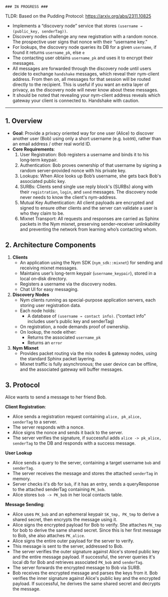 ` ### IN PROGRESS ### `

TLDR:
Based on the Pudding Protocol: https://arxiv.org/abs/2311.10825
- Implements a “discovery node” service that stores `(username → (public_key, senderTag))`.
- Discovery nodes challenge any new registration with a random nonce. The prospective user signs that nonce with their “username key.”
- For lookups, the discovery node queries its DB for a given `username`, if found it returns `username_pk`, else `e`
- The contacting user obtains `username_pk` and uses it to encrypt their messages.
- All messages are forwarded through the discovery node until users decide to exchange `handshake` messages, which reveal their nym-client address. From then on, all messages for that session will be routed directly to the recipient. This is useful if you want an extra layer of privacy, as the discovery node will never know about these messages. 
- It should be noted that revealing your nym-client address reveals which gateway your client is connected to. Handshake with caution. 

---

## 1. Overview

- **Goal**: Provide a privacy oriented way for one user (Alice) to discover another user (Bob) using only a short username (e.g. `bob99`), rather than an email address / other real world ID.
- **Core Requirements**:
    1. User Registration: Bob registers a username and binds it to his long‑term keypair.
    2. Authentication: Bob proves ownership of that username by signing a random server‑provided nonce with his private key.
    3. Lookups: When Alice looks up Bob’s username, she gets back Bob's associated public key. 
    4. SURBs: Clients send single use reply block's (SURBs) along with their `registration`, `login`, and `send` messages. The discovery node never needs to know the client's nym-address.   
    4. Mutual Key Authentication: All client payloads are encrypted and signed to ensure other clients and the server can validate a user is who they claim to be.
    5. Mixnet Transport: All requests and responses are carried as Sphinx packets in the Nym mixnet, preserving sender–receiver unlinkability and preventing the network from learning who’s contacting whom.


## 2. Architecture Components
1. **Clients**
    - An application using the Nym SDK (`nym_sdk::mixnet`) for sending and receiving mixnet messages.
    - Maintains user’s long-term keypair (`username_keypair`), stored in a local on‑disk directory.
    - Registers a username via the discovery nodes.
    - Chat UI for easy messaging.
2. **Discovery Nodes**
    - Nym clients running as special-purpose application servers, each storing user registration data.
    - Each node holds:
        - A database of `(username → contact info)`. (“contact info” includes user’s public key and senderTag)
    - On registration, a node demands proof of ownership.
    - On lookup, the node either:
        - Returns the associated `username_pk`
        - Returns an `error`
3. **Nym Mixnet**
    - Provides packet routing via the mix nodes & gateway nodes, using the standard Sphinx packet layering.
    - Mixnet traffic is fully asynchronous; the user device can be offline, and the associated gateway will buffer messages.


## 3. Protocol
Alice wants to send a message to her friend Bob. 

**Client Registration**:
- Alice sends a registration request containing `alice, pk_alice, senderTag` to a server.
- The server responds with a nonce.
- Alice signs the nonce and sends it back to the server.
- The server verifies the signature, if successful adds `alice -> pk_alice, senderTag` to the DB and responds with a success message. 

**User Lookup**
- Alice sends a query to the server, containing a target username `bob` and `senderTag`. 
- The server receives the message and stores the attached `senderTag` in memory. 
- Server checks it's db for `bob`, if it has an entry, sends a queryResponse to the attached senderTag containing `PK_bob`.
- Alice stores `bob -> PK_bob` in her local contacts table. 

 **Message Sending**:
- Alice uses `PK_bob` and an ephemeral keypair `SK_tmp, PK_tmp` to derive a shared secret, then encrypts the message using it.
- Alice signs the encrypted payload for Bob to verify. She attaches `PK_tmp` for bob to derive the same shared secret. Since this is her first message to Bob, she also attaches `PK_alice`. 
- Alice signs the entire outer payload for the server to verify. 
- This message is sent to the server, addressed to Bob.  
- The server verifies the outer signature against Alice's stored public key and the entire message payload. If successful, the server queries it's local db for Bob and retrieves associated `PK_bob` and `senderTag`.
- The server forwards the encrypted message to Bob via SURB.
- Bob receives the encrypted message and parses the keys from it. Bob verifies the inner signature against Alice's public key and the encrypted payload. If successful, he derives the same shared secret and decrypts the message. 

